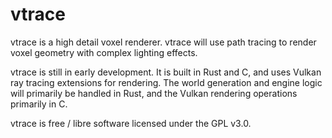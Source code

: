 # vtrace
vtrace is a high detail voxel renderer. vtrace will use path tracing to render voxel geometry with complex lighting effects.

vtrace is still in early development. It is built in Rust and C, and uses Vulkan ray tracing extensions for rendering. The world generation and engine logic will primarily be handled in Rust, and the Vulkan rendering operations primarily in C.

vtrace is free / libre software licensed under the GPL v3.0.
